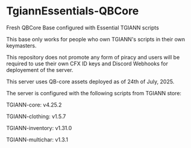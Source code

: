 # TgiannEssentials-QBCore
Fresh QBCore Base configured with Essential TGIANN scripts

This base only works for people who own TGIANN's scripts in their own keymasters.

This repository does not promote any form of piracy and users will be required to use their own CFX ID keys and Discord Webhooks for deployement of the server.

This server uses QB-core assets deployed as of 24th of July, 2025.

The server is configured with the following scripts from TGIANN store:

TGIANN-core: v4.25.2

TGIANN-clothing: v1.5.7

TGIANN-inventory: v1.31.0

TGIANN-multichar: v1.3.1

